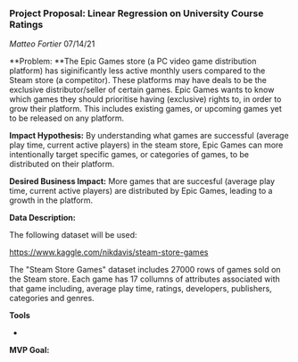 ### Project Proposal: Linear Regression on University Course Ratings

*Matteo Fortier*
07/14/21

**Problem: **The Epic Games store (a PC video game distribution platform) has siginificantly less active monthly users compared to the Steam store (a competitor). These platforms may have deals to be the exclusive distributor/seller of certain games. Epic Games wants to know which games they should prioritise having (exclusive) rights to, in order to grow their platform. This includes existing games, or upcoming games yet to be released on any platform.

**Impact Hypothesis:** By understanding what games are successful (average play time, current active players) in the steam store, Epic Games can more intentionally target specific games, or categories of games, to be distributed on their platform. 

**Desired Business Impact:** More games that are succesful (average play time, current active players) are distributed by Epic Games, leading to a growth in the platform.

**Data Description:**

The following dataset will be used:

https://www.kaggle.com/nikdavis/steam-store-games

The "Steam Store Games" dataset includes 27000 rows of games sold on the Steam store. Each game has 17 collumns of attributes associated with that game including, average play time, ratings, developers, publishers, categories and genres. 

**Tools**

- 

**MVP Goal:**

